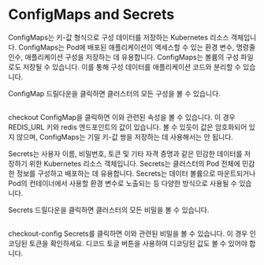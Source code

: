 # ConfigMaps and Secrets

ConfigMaps는 키-값 형식으로 구성 데이터를 저장하는 Kubernetes 리소스 객체입니다. ConfigMaps는 Pod에 배포된 애플리케이션이 액세스할 수 있는 환경 변수, 명령줄 인수, 애플리케이션 구성을 저장하는 데 유용합니다. ConfigMaps는 볼륨의 구성 파일로도 저장될 수 있습니다. 이를 통해 구성 데이터를 애플리케이션 코드와 분리할 수 있습니다.

ConfigMap 드릴다운을 클릭하면 클러스터의 모든 구성을 볼 수 있습니다.

<figure><img src="https://eksworkshop.com/assets/images/config-configMap-b84a3e9193aeea7c3155e336c0a7d90e.jpg" alt=""><figcaption></figcaption></figure>

checkout ConfigMap을 클릭하면 이와 관련된 속성을 볼 수 있습니다. 이 경우 REDIS\_URL 키와 redis 엔드포인트의 값이 있습니다. 볼 수 있듯이 값은 암호화되어 있지 않으며, ConfigMaps는 기밀 키-값 쌍을 저장하는 데 사용해서는 안 됩니다.

Secrets는 사용자 이름, 비밀번호, 토큰 및 기타 자격 증명과 같은 민감한 데이터를 저장하기 위한 Kubernetes 리소스 객체입니다. Secrets는 클러스터의 Pod 전체에 민감한 정보를 구성하고 배포하는 데 유용합니다. Secrets는 데이터 볼륨으로 마운트되거나 Pod의 컨테이너에서 사용할 환경 변수로 노출되는 등 다양한 방식으로 사용될 수 있습니다.

Secrets 드릴다운을 클릭하면 클러스터의 모든 비밀을 볼 수 있습니다.

<figure><img src="https://eksworkshop.com/assets/images/config-secrets-b711489b0b9ea9361293994b55149a9f.jpg" alt=""><figcaption></figcaption></figure>

checkout-config Secrets를 클릭하면 이와 관련된 비밀을 볼 수 있습니다. 이 경우 인코딩된 토큰을 확인하세요. 디코드 토글 버튼을 사용하여 디코딩된 값도 볼 수 있어야 합니다.

